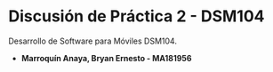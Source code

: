 # Discusión de Práctica 2 - DSM104

Desarrollo de Software para Móviles DSM104.

* **Marroquín Anaya, Bryan Ernesto - MA181956**
